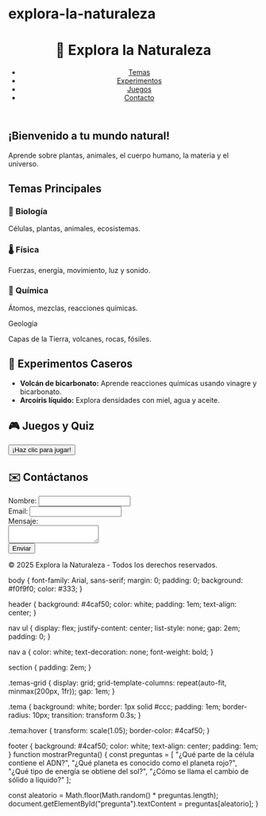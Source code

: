 # explora-la-naturaleza
<!DOCTYPE html>
<html lang="es">
<head>
  <meta charset="UTF-8" />
  <meta name="viewport" content="width=device-width, initial-scale=1.0" />
  <title>Explora la Naturaleza</title>
  <link rel="stylesheet" href="style.css" />
</head>
<body>
  <header>
    <h1>🌿 Explora la Naturaleza</h1>
    <nav>
      <ul>
        <li><a href="#temas">Temas</a></li>
        <li><a href="#experimentos">Experimentos</a></li>
        <li><a href="#juegos">Juegos</a></li>
        <li><a href="#contacto">Contacto</a></li>
      </ul>
    </nav>
  </header>

  <section id="bienvenida">
    <h2>¡Bienvenido a tu mundo natural!</h2>
    <p>Aprende sobre plantas, animales, el cuerpo humano, la materia y el universo.</p>
  </section>

  <section id="temas">
    <h2>Temas Principales</h2>
    <div class="temas-grid">
      <div class="tema"><h3>🧬 Biología</h3><p>Células, plantas, animales, ecosistemas.</p></div>
      <div class="tema"><h3>🌡️ Física</h3><p>Fuerzas, energía, movimiento, luz y sonido.</p></div>
      <div class="tema"><h3>🧪 Química</h3><p>Átomos, mezclas, reacciones químicas.</p></div>
      <div class="tema"><h3🌍> Geología</h3><p>Capas de la Tierra, volcanes, rocas, fósiles.</p></div>
    </div>
  </section>

  <section id="experimentos">
    <h2>🔬 Experimentos Caseros</h2>
    <ul>
      <li><strong>Volcán de bicarbonato:</strong> Aprende reacciones químicas usando vinagre y bicarbonato.</li>
      <li><strong>Arcoíris líquido:</strong> Explora densidades con miel, agua y aceite.</li>
    </ul>
  </section>

  <section id="juegos">
    <h2>🎮 Juegos y Quiz</h2>
    <button onclick="mostrarPregunta()">¡Haz clic para jugar!</button>
    <p id="pregunta"></p>
  </section>

  <section id="contacto">
    <h2>✉️ Contáctanos</h2>
    <form>
      <label>Nombre: <input type="text" required /></label><br />
      <label>Email: <input type="email" required /></label><br />
      <label>Mensaje:<br /><textarea required></textarea></label><br />
      <button type="submit">Enviar</button>
    </form>
  </section>

  <footer>
    <p>© 2025 Explora la Naturaleza - Todos los derechos reservados.</p>
  </footer>

  <script src="script.js"></script>
</body>
</html>
body {
  font-family: Arial, sans-serif;
  margin: 0;
  padding: 0;
  background: #f0f9f0;
  color: #333;
}

header {
  background: #4caf50;
  color: white;
  padding: 1em;
  text-align: center;
}

nav ul {
  display: flex;
  justify-content: center;
  list-style: none;
  gap: 2em;
  padding: 0;
}

nav a {
  color: white;
  text-decoration: none;
  font-weight: bold;
}

section {
  padding: 2em;
}

.temas-grid {
  display: grid;
  grid-template-columns: repeat(auto-fit, minmax(200px, 1fr));
  gap: 1em;
}

.tema {
  background: white;
  border: 1px solid #ccc;
  padding: 1em;
  border-radius: 10px;
  transition: transform 0.3s;
}

.tema:hover {
  transform: scale(1.05);
  border-color: #4caf50;
}

footer {
  background: #4caf50;
  color: white;
  text-align: center;
  padding: 1em;
}
function mostrarPregunta() {
  const preguntas = [
    "¿Qué parte de la célula contiene el ADN?",
    "¿Qué planeta es conocido como el planeta rojo?",
    "¿Qué tipo de energía se obtiene del sol?",
    "¿Cómo se llama el cambio de sólido a líquido?"
  ];

  const aleatorio = Math.floor(Math.random() * preguntas.length);
  document.getElementById("pregunta").textContent = preguntas[aleatorio];
}
